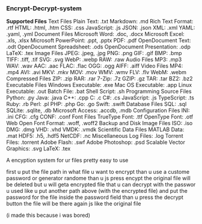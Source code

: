 ### Encrypt-Decrypt-system ### 

**Supported Files**
Text Files
Plain Text: .txt
Markdown: .md
Rich Text Format: .rtf
HTML: .html, .htm
CSS: .css
JavaScript: .js
JSON: .json
XML: .xml
YAML: .yaml, .yml
Document Files
Microsoft Word: .doc, .docx
Microsoft Excel: .xls, .xlsx
Microsoft PowerPoint: .ppt, .pptx
PDF: .pdf
OpenDocument Text: .odt
OpenDocument Spreadsheet: .ods
OpenDocument Presentation: .odp
LaTeX: .tex
Image Files
JPEG: .jpeg, .jpg
PNG: .png
GIF: .gif
BMP: .bmp
TIFF: .tiff, .tif
SVG: .svg
WebP: .webp
RAW: .raw
Audio Files
MP3: .mp3
WAV: .wav
AAC: .aac
FLAC: .flac
OGG: .ogg
AIFF: .aiff
Video Files
MP4: .mp4
AVI: .avi
MKV: .mkv
MOV: .mov
WMV: .wmv
FLV: .flv
WebM: .webm
Compressed Files
ZIP: .zip
RAR: .rar
7-Zip: .7z
GZIP: .gz
TAR: .tar
BZ2: .bz2
Executable Files
Windows Executable: .exe
Mac OS Executable: .app
Linux Executable: .out
Batch File: .bat
Shell Script: .sh
Programming Source Files
Python: .py
Java: .java
C++: .cpp
C: .c
C#: .cs
JavaScript: .js
TypeScript: .ts
Ruby: .rb
Perl: .pl
PHP: .php
Go: .go
Swift: .swift
Database Files
SQL: .sql
SQLite: .sqlite, .db
Microsoft Access: .accdb, .mdb
Configuration Files
INI: .ini
CFG: .cfg
CONF: .conf
Font Files
TrueType Font: .ttf
OpenType Font: .otf
Web Open Font Format: .woff, .woff2
Backup and Disk Image Files
ISO: .iso
DMG: .dmg
VHD: .vhd
VMDK: .vmdk
Scientific Data Files
MATLAB Data: .mat
HDF5: .h5, .hdf5
NetCDF: .nc
Miscellaneous
Log Files: .log
Torrent Files: .torrent
Adobe Flash: .swf
Adobe Photoshop: .psd
Scalable Vector Graphics: .svg
LaTeX: .tex

A encyption system for ur files pretty easy to use


first u put the file path in what file u want to encrypt than u use a custome password or generator randome than u js press encypt the original file will be deleted but u will geta encrypted file that u can decrypt with the passwor u used like u put another path above (with the encrypted file) and put the password for the file inside the password field than u press the decrypt button the file will be there again js like the original file 

(i made this because i was bored) 

